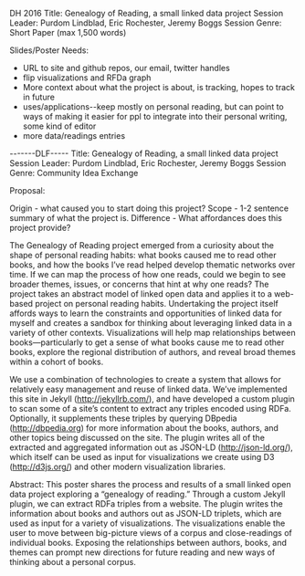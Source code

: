 DH 2016
Title: Genealogy of Reading, a small linked data project
Session Leader: Purdom Lindblad, Eric Rochester, Jeremy Boggs
Session Genre: Short Paper (max 1,500 words)

Slides/Poster Needs:
* URL to site and github repos, our email, twitter handles
* flip visualizations and RFDa graph
* More context about what the project is about, is tracking, hopes to
  track in future
* uses/applications--keep mostly on personal reading, but can point to
  ways of making it easier for ppl to integrate into their personal writing,\
  some kind of editor
* more data/readings entries







-------DLF-----
Title: Genealogy of Reading, a small linked data project
Session Leader: Purdom Lindblad, Eric Rochester, Jeremy Boggs
Session Genre: Community Idea Exchange 

Proposal:

Origin - what caused you to start doing this project?
Scope - 1-2 sentence summary of what the project is.
Difference - What affordances does this project provide?

The Genealogy of Reading project emerged from a curiosity about the shape of personal reading habits: what books caused me to read other books, and how the books I’ve read helped develop thematic networks over time. If we can map the process of how one reads, could we begin to see broader themes, issues, or concerns that hint at why one reads? The project takes an abstract model of linked open data and applies it to a web-based project on personal reading habits. Undertaking the project itself affords ways to learn the constraints and opportunities of linked data for myself and creates a sandbox for thinking about leveraging linked data in a variety of other contexts. Visualizations will help map relationships between books—particularly to get a sense of what books cause me to read other books, explore the regional distribution of authors, and reveal broad themes within a cohort of books.

We use a combination of technologies to create a system that allows for relatively easy management and reuse of linked data. We’ve implemented this site in Jekyll (http://jekyllrb.com/), and have developed a custom plugin to scan some of a site’s content to extract any triples encoded using RDFa. Optionally, it supplements these triples by querying DBpedia (http://dbpedia.org) for more information about the books, authors, and other topics being discussed on the site. The plugin writes all of the extracted and aggregated information out as JSON-LD (http://json-ld.org/), which itself can be used as input for visualizations we create using D3 (http://d3js.org/) and other modern visualization libraries. 

Abstract:
This poster shares the process and results of a small linked open data project exploring a “genealogy of reading.” Through a custom Jekyll plugin, we can extract RDFa triples from a website. The plugin writes the information about books and authors out as JSON-LD triplets, which are used as input for a variety of visualizations. The visualizations enable the user to move between big-picture views of a corpus and close-readings of individual books. Exposing the relationships between authors, books, and themes can prompt new directions for future reading and new ways of thinking about a personal corpus. 


